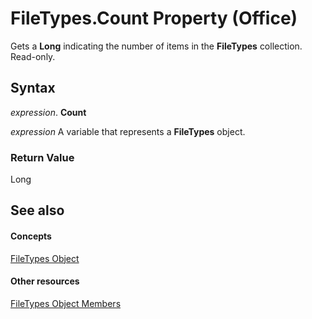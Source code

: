 
# FileTypes.Count Property (Office)

Gets a  **Long** indicating the number of items in the **FileTypes** collection. Read-only.


## Syntax

 _expression_. **Count**

 _expression_ A variable that represents a **FileTypes** object.


### Return Value

Long


## See also


#### Concepts


[FileTypes Object](5e8b5240-5ebd-704d-72e6-1f4ad951dfdc.md)
#### Other resources


[FileTypes Object Members](c2ecfe17-b2bb-23ef-1c2b-e5b8b5ff4fe1.md)
